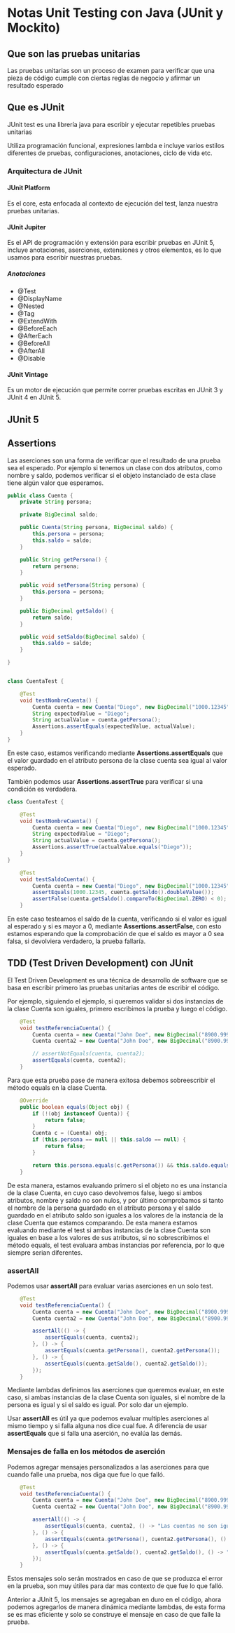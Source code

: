 # Notas Unit Testing con Java (JUnit y Mockito)

## Que son las pruebas unitarias

Las pruebas unitarias son un proceso de examen para verificar que una pieza de código cumple con ciertas reglas de negocio y afirmar un resultado esperado

## Que es JUnit

JUnit test es una librería java para escribir y ejecutar repetibles pruebas unitarias

Utiliza programación funcional, expresiones lambda e incluye varios estilos diferentes de pruebas, configuraciones, anotaciones, ciclo de vida etc.

### Arquitectura de JUnit

#### JUnit Platform

Es el core, esta enfocada al contexto de ejecución del test, lanza nuestra pruebas unitarias.

#### JUnit Jupiter

Es el API de programación y extensión para escribir pruebas en JUnit 5, incluye anotaciones, aserciones, extensiones y otros elementos, es lo que usamos para escribir nuestras pruebas.

##### Anotaciones

- @Test
- @DisplayName
- @Nested
- @Tag
- @ExtendWith
- @BeforeEach
- @AfterEach
- @BeforeAll
- @AfterAll
- @Disable

#### JUnit Vintage

Es un motor de ejecución que permite correr pruebas escritas en JUnit 3 y JUnit 4 en JUnit 5.


## JUnit 5

## Assertions

Las aserciones son una forma de verificar que el resultado de una prueba sea el esperado. Por ejemplo si tenemos un clase con dos atributos, como nombre y saldo, podemos verificar si el objeto instanciado de esta clase tiene algún valor que esperamos.

```java
public class Cuenta {
    private String persona;

    private BigDecimal saldo;

    public Cuenta(String persona, BigDecimal saldo) {
        this.persona = persona;
        this.saldo = saldo;
    }

    public String getPersona() {
        return persona;
    }

    public void setPersona(String persona) {
        this.persona = persona;
    }

    public BigDecimal getSaldo() {
        return saldo;
    }

    public void setSaldo(BigDecimal saldo) {
        this.saldo = saldo;
    }

}
```

```java

class CuentaTest {

    @Test
    void testNombreCuenta() {
        Cuenta cuenta = new Cuenta("Diego", new BigDecimal("1000.12345"));
        String expectedValue = "Diego";
        String actualValue = cuenta.getPersona();
        Assertions.assertEquals(expectedValue, actualValue);
    }
}
```

En este caso, estamos verificando mediante **Assertions.assertEquals** que el valor guardado en el atributo persona de la clase cuenta sea igual al valor esperado.

También podemos usar **Assertions.assertTrue** para verificar si una condición es verdadera.

```java
class CuentaTest {

    @Test
    void testNombreCuenta() {
        Cuenta cuenta = new Cuenta("Diego", new BigDecimal("1000.12345"));
        String expectedValue = "Diego";
        String actualValue = cuenta.getPersona();
        Assertions.assertTrue(actualValue.equals("Diego"));
    }
}
```
```java
    @Test
    void testSaldoCuenta() {
        Cuenta cuenta = new Cuenta("Diego", new BigDecimal("1000.12345"));
        assertEquals(1000.12345, cuenta.getSaldo().doubleValue());
        assertFalse(cuenta.getSaldo().compareTo(BigDecimal.ZERO) < 0);
    }
```

En este caso testeamos el saldo de la cuenta, verificando si el valor es igual al esperado y si es mayor a 0, mediante **Assertions.assertFalse**, con esto estamos esperando que la comprobación de que el saldo es mayor a 0 sea falsa, si devolviera verdadero, la prueba fallaría.

## TDD (Test Driven Development) con JUnit

El Test Driven Development es una técnica de desarrollo de software que se basa en escribir primero las pruebas unitarias antes de escribir el código.

Por ejemplo, siguiendo el ejemplo, si queremos validar si dos instancias de la clase Cuenta son iguales, primero escribimos la prueba y luego el código.

```java
    @Test
    void testReferenciaCuenta() {
        Cuenta cuenta = new Cuenta("John Doe", new BigDecimal("8900.999"));
        Cuenta cuenta2 = new Cuenta("John Doe", new BigDecimal("8900.999"));

        // assertNotEquals(cuenta, cuenta2);
        assertEquals(cuenta, cuenta2);
    }
```

Para que esta prueba pase de manera exitosa debemos sobreescribir el método equals en la clase Cuenta.

```java
    @Override
    public boolean equals(Object obj) {
        if (!(obj instanceof Cuenta)) {
            return false;
        }
        Cuenta c = (Cuenta) obj;
        if (this.persona == null || this.saldo == null) {
            return false;
        }

        return this.persona.equals(c.getPersona()) && this.saldo.equals(c.getSaldo());
    }
```

De esta manera, estamos evaluando primero si el objeto no es una instancia de la clase Cuenta, en cuyo caso devolvemos false, luego si ambos atributos, nombre y saldo no son nulos, y por último comprobamos si tanto el nombre de la persona guardado en el atributo persona y el saldo guardado en el atributo saldo son iguales a los valores de la instancia de la clase Cuenta que estamos comparando. De esta manera estamos evaluando mediante el test si ambas instancias de la clase Cuenta son iguales en base a los valores de sus atributos, si no sobrescribimos el método equals, el test evaluara ambas instancias por referencia, por lo que siempre serian diferentes.


### assertAll

Podemos usar **assertAll** para evaluar varias aserciones en un solo test.

```java
    @Test
    void testReferenciaCuenta() {
        Cuenta cuenta = new Cuenta("John Doe", new BigDecimal("8900.999"));
        Cuenta cuenta2 = new Cuenta("John Doe", new BigDecimal("8900.999"));

        assertAll(() -> {
            assertEquals(cuenta, cuenta2);
        }, () -> {
            assertEquals(cuenta.getPersona(), cuenta2.getPersona());
        }, () -> {
            assertEquals(cuenta.getSaldo(), cuenta2.getSaldo());
        });
    }
```

Mediante lambdas definimos las aserciones que queremos evaluar, en este caso, si ambas instancias de la clase Cuenta son iguales, si el nombre de la persona es igual y si el saldo es igual. Por solo dar un ejemplo.

Usar **assertAll** es útil ya que podemos evaluar multiples aserciones al mismo tiempo y si falla alguna nos dice cual fue. A diferencia de usar **assertEquals** que si falla una aserción, no evalúa las demás.

### Mensajes de falla en los métodos de aserción

Podemos agregar mensajes personalizados a las aserciones para que cuando falle una prueba, nos diga que fue lo que falló.

```java
    @Test
    void testReferenciaCuenta() {
        Cuenta cuenta = new Cuenta("John Doe", new BigDecimal("8900.999"));
        Cuenta cuenta2 = new Cuenta("John Doe", new BigDecimal("8900.999"));

        assertAll(() -> {
            assertEquals(cuenta, cuenta2, () -> "Las cuentas no son iguales");
        }, () -> {
            assertEquals(cuenta.getPersona(), cuenta2.getPersona(), () -> "Los nombres de las cuentas no son iguales");
        }, () -> {
            assertEquals(cuenta.getSaldo(), cuenta2.getSaldo(), () -> "Los saldos de las cuentas no son iguales");
        });
    }
```

Estos mensajes solo serán mostrados en caso de que se produzca el error en la prueba, son muy útiles para dar mas contexto de que fue lo que falló.

Anterior a JUnit 5, los mensajes se agregaban en duro en el código, ahora podemos agregarlos de manera dinámica mediante lambdas, de esta forma se es mas eficiente y solo se construye el mensaje en caso de que falle la prueba.